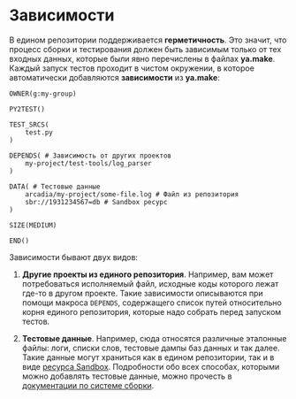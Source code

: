 # Зависимости

В едином репозитории поддерживается **герметичность**. Это значит, что процесс сборки и тестирования должен быть зависимым только от тех входных данных, которые были явно перечислены в файлах **ya.make**. Каждый запуск тестов проходит в чистом окружении, в которое автоматически добавляются **зависимости** из **ya.make**:

```yamake
OWNER(g:my-group)

PY2TEST()

TEST_SRCS(
    test.py
)

DEPENDS( # Зависимость от других проектов
    my-project/test-tools/log_parser
)

DATA( # Тестовые данные
    arcadia/my-project/some-file.log # Файл из репозитория
    sbr://1931234567=db # Sandbox ресурс
)

SIZE(MEDIUM)

END()
```

Зависимости бывают двух видов:

1. **Другие проекты из единого репозитория**. Например, вам может потребоваться исполняемый файл, исходные коды которого лежат где-то в другом проекте. Такие зависимости описываются при помощи макроса `DEPENDS`, содержащего список путей относительно корня единого репозитория, которые надо собрать перед запуском тестов.

2. **Тестовые данные**. Например, сюда относятся различные эталонные файлы: логи, списки слов, тестовые дампы баз данных и так далее. Такие данные могут храниться как в едином репозитории, так и в виде [ресурса Sandbox](https://docs.yandex-team.ru/sandbox/resources). Подробности обо всех способах, которыми можно добавлять тестовые данные, можно прочесть в [документации по системе сборки](https://docs.yandex-team.ru/ya-make/manual/common/data).
